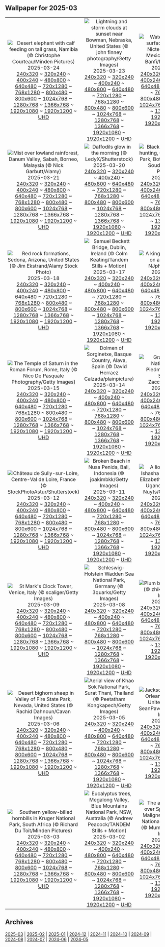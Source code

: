 ## Wallpaper for 2025-03
|      |      |      |
| :----: | :----: | :----: |
|![Desert elephant with calf feeding on tall grass, Namibia (© Christophe Courteau/Minden Pictures)](https://www.bing.com/th?id=OHR.ElephantGrass_ROW7641940719_320x240.jpg)<br />2025-03-24<br />[240x320](https://www.bing.com/th?id=OHR.ElephantGrass_ROW7641940719_240x320.jpg) ~ [320x240](https://www.bing.com/th?id=OHR.ElephantGrass_ROW7641940719_320x240.jpg) ~ [400x240](https://www.bing.com/th?id=OHR.ElephantGrass_ROW7641940719_400x240.jpg) ~ [480x800](https://www.bing.com/th?id=OHR.ElephantGrass_ROW7641940719_480x800.jpg) ~ [640x480](https://www.bing.com/th?id=OHR.ElephantGrass_ROW7641940719_640x480.jpg) ~ [720x1280](https://www.bing.com/th?id=OHR.ElephantGrass_ROW7641940719_720x1280.jpg) ~ [768x1280](https://www.bing.com/th?id=OHR.ElephantGrass_ROW7641940719_768x1280.jpg) ~ [800x480](https://www.bing.com/th?id=OHR.ElephantGrass_ROW7641940719_800x480.jpg) ~ [800x600](https://www.bing.com/th?id=OHR.ElephantGrass_ROW7641940719_800x600.jpg) ~ [1024x768](https://www.bing.com/th?id=OHR.ElephantGrass_ROW7641940719_1024x768.jpg) ~ [1280x768](https://www.bing.com/th?id=OHR.ElephantGrass_ROW7641940719_1280x768.jpg) ~ [1366x768](https://www.bing.com/th?id=OHR.ElephantGrass_ROW7641940719_1366x768.jpg) ~ [1920x1080](https://www.bing.com/th?id=OHR.ElephantGrass_ROW7641940719_1920x1080.jpg) ~ [1920x1200](https://www.bing.com/th?id=OHR.ElephantGrass_ROW7641940719_1920x1200.jpg) ~ [UHD](https://www.bing.com/th?id=OHR.ElephantGrass_ROW7641940719_UHD.jpg)|![Lightning and storm clouds at sunset near Bowman, Nebraska, United States (© john finney photography/Getty Images)](https://www.bing.com/th?id=OHR.NebraskaStorm_ROW7518048455_320x240.jpg)<br />2025-03-23<br />[240x320](https://www.bing.com/th?id=OHR.NebraskaStorm_ROW7518048455_240x320.jpg) ~ [320x240](https://www.bing.com/th?id=OHR.NebraskaStorm_ROW7518048455_320x240.jpg) ~ [400x240](https://www.bing.com/th?id=OHR.NebraskaStorm_ROW7518048455_400x240.jpg) ~ [480x800](https://www.bing.com/th?id=OHR.NebraskaStorm_ROW7518048455_480x800.jpg) ~ [640x480](https://www.bing.com/th?id=OHR.NebraskaStorm_ROW7518048455_640x480.jpg) ~ [720x1280](https://www.bing.com/th?id=OHR.NebraskaStorm_ROW7518048455_720x1280.jpg) ~ [768x1280](https://www.bing.com/th?id=OHR.NebraskaStorm_ROW7518048455_768x1280.jpg) ~ [800x480](https://www.bing.com/th?id=OHR.NebraskaStorm_ROW7518048455_800x480.jpg) ~ [800x600](https://www.bing.com/th?id=OHR.NebraskaStorm_ROW7518048455_800x600.jpg) ~ [1024x768](https://www.bing.com/th?id=OHR.NebraskaStorm_ROW7518048455_1024x768.jpg) ~ [1280x768](https://www.bing.com/th?id=OHR.NebraskaStorm_ROW7518048455_1280x768.jpg) ~ [1366x768](https://www.bing.com/th?id=OHR.NebraskaStorm_ROW7518048455_1366x768.jpg) ~ [1920x1080](https://www.bing.com/th?id=OHR.NebraskaStorm_ROW7518048455_1920x1080.jpg) ~ [1920x1200](https://www.bing.com/th?id=OHR.NebraskaStorm_ROW7518048455_1920x1200.jpg) ~ [UHD](https://www.bing.com/th?id=OHR.NebraskaStorm_ROW7518048455_UHD.jpg)|![Water lilies at the surface of Cenote Nicte-Ha, Tulum, Mexico (© Franco Banfi/NPL/Minden)](https://www.bing.com/th?id=OHR.CenoteLilies_ROW7401806022_320x240.jpg)<br />2025-03-22<br />[240x320](https://www.bing.com/th?id=OHR.CenoteLilies_ROW7401806022_240x320.jpg) ~ [320x240](https://www.bing.com/th?id=OHR.CenoteLilies_ROW7401806022_320x240.jpg) ~ [400x240](https://www.bing.com/th?id=OHR.CenoteLilies_ROW7401806022_400x240.jpg) ~ [480x800](https://www.bing.com/th?id=OHR.CenoteLilies_ROW7401806022_480x800.jpg) ~ [640x480](https://www.bing.com/th?id=OHR.CenoteLilies_ROW7401806022_640x480.jpg) ~ [720x1280](https://www.bing.com/th?id=OHR.CenoteLilies_ROW7401806022_720x1280.jpg) ~ [768x1280](https://www.bing.com/th?id=OHR.CenoteLilies_ROW7401806022_768x1280.jpg) ~ [800x480](https://www.bing.com/th?id=OHR.CenoteLilies_ROW7401806022_800x480.jpg) ~ [800x600](https://www.bing.com/th?id=OHR.CenoteLilies_ROW7401806022_800x600.jpg) ~ [1024x768](https://www.bing.com/th?id=OHR.CenoteLilies_ROW7401806022_1024x768.jpg) ~ [1280x768](https://www.bing.com/th?id=OHR.CenoteLilies_ROW7401806022_1280x768.jpg) ~ [1366x768](https://www.bing.com/th?id=OHR.CenoteLilies_ROW7401806022_1366x768.jpg) ~ [1920x1080](https://www.bing.com/th?id=OHR.CenoteLilies_ROW7401806022_1920x1080.jpg) ~ [1920x1200](https://www.bing.com/th?id=OHR.CenoteLilies_ROW7401806022_1920x1200.jpg) ~ [UHD](https://www.bing.com/th?id=OHR.CenoteLilies_ROW7401806022_UHD.jpg)|
|![Mist over lowland rainforest, Danum Valley, Sabah, Borneo, Malaysia (© Nick Garbutt/Alamy)](https://www.bing.com/th?id=OHR.DanumValley_ROW7259991229_320x240.jpg)<br />2025-03-21<br />[240x320](https://www.bing.com/th?id=OHR.DanumValley_ROW7259991229_240x320.jpg) ~ [320x240](https://www.bing.com/th?id=OHR.DanumValley_ROW7259991229_320x240.jpg) ~ [400x240](https://www.bing.com/th?id=OHR.DanumValley_ROW7259991229_400x240.jpg) ~ [480x800](https://www.bing.com/th?id=OHR.DanumValley_ROW7259991229_480x800.jpg) ~ [640x480](https://www.bing.com/th?id=OHR.DanumValley_ROW7259991229_640x480.jpg) ~ [720x1280](https://www.bing.com/th?id=OHR.DanumValley_ROW7259991229_720x1280.jpg) ~ [768x1280](https://www.bing.com/th?id=OHR.DanumValley_ROW7259991229_768x1280.jpg) ~ [800x480](https://www.bing.com/th?id=OHR.DanumValley_ROW7259991229_800x480.jpg) ~ [800x600](https://www.bing.com/th?id=OHR.DanumValley_ROW7259991229_800x600.jpg) ~ [1024x768](https://www.bing.com/th?id=OHR.DanumValley_ROW7259991229_1024x768.jpg) ~ [1280x768](https://www.bing.com/th?id=OHR.DanumValley_ROW7259991229_1280x768.jpg) ~ [1366x768](https://www.bing.com/th?id=OHR.DanumValley_ROW7259991229_1366x768.jpg) ~ [1920x1080](https://www.bing.com/th?id=OHR.DanumValley_ROW7259991229_1920x1080.jpg) ~ [1920x1200](https://www.bing.com/th?id=OHR.DanumValley_ROW7259991229_1920x1200.jpg) ~ [UHD](https://www.bing.com/th?id=OHR.DanumValley_ROW7259991229_UHD.jpg)|![Daffodils glow in the morning (© LedyX/Shutterstock)](https://www.bing.com/th?id=OHR.SpringDaffodils_ROW7561102201_320x240.jpg)<br />2025-03-20<br />[240x320](https://www.bing.com/th?id=OHR.SpringDaffodils_ROW7561102201_240x320.jpg) ~ [320x240](https://www.bing.com/th?id=OHR.SpringDaffodils_ROW7561102201_320x240.jpg) ~ [400x240](https://www.bing.com/th?id=OHR.SpringDaffodils_ROW7561102201_400x240.jpg) ~ [480x800](https://www.bing.com/th?id=OHR.SpringDaffodils_ROW7561102201_480x800.jpg) ~ [640x480](https://www.bing.com/th?id=OHR.SpringDaffodils_ROW7561102201_640x480.jpg) ~ [720x1280](https://www.bing.com/th?id=OHR.SpringDaffodils_ROW7561102201_720x1280.jpg) ~ [768x1280](https://www.bing.com/th?id=OHR.SpringDaffodils_ROW7561102201_768x1280.jpg) ~ [800x480](https://www.bing.com/th?id=OHR.SpringDaffodils_ROW7561102201_800x480.jpg) ~ [800x600](https://www.bing.com/th?id=OHR.SpringDaffodils_ROW7561102201_800x600.jpg) ~ [1024x768](https://www.bing.com/th?id=OHR.SpringDaffodils_ROW7561102201_1024x768.jpg) ~ [1280x768](https://www.bing.com/th?id=OHR.SpringDaffodils_ROW7561102201_1280x768.jpg) ~ [1366x768](https://www.bing.com/th?id=OHR.SpringDaffodils_ROW7561102201_1366x768.jpg) ~ [1920x1080](https://www.bing.com/th?id=OHR.SpringDaffodils_ROW7561102201_1920x1080.jpg) ~ [1920x1200](https://www.bing.com/th?id=OHR.SpringDaffodils_ROW7561102201_1920x1200.jpg) ~ [UHD](https://www.bing.com/th?id=OHR.SpringDaffodils_ROW7561102201_UHD.jpg)|![Black heron canopy hunting, Chobe National Park, Botswana (© Paul Souders/Minden PIctures)](https://www.bing.com/th?id=OHR.BlackHeron_ROW7581644114_320x240.jpg)<br />2025-03-19<br />[240x320](https://www.bing.com/th?id=OHR.BlackHeron_ROW7581644114_240x320.jpg) ~ [320x240](https://www.bing.com/th?id=OHR.BlackHeron_ROW7581644114_320x240.jpg) ~ [400x240](https://www.bing.com/th?id=OHR.BlackHeron_ROW7581644114_400x240.jpg) ~ [480x800](https://www.bing.com/th?id=OHR.BlackHeron_ROW7581644114_480x800.jpg) ~ [640x480](https://www.bing.com/th?id=OHR.BlackHeron_ROW7581644114_640x480.jpg) ~ [720x1280](https://www.bing.com/th?id=OHR.BlackHeron_ROW7581644114_720x1280.jpg) ~ [768x1280](https://www.bing.com/th?id=OHR.BlackHeron_ROW7581644114_768x1280.jpg) ~ [800x480](https://www.bing.com/th?id=OHR.BlackHeron_ROW7581644114_800x480.jpg) ~ [800x600](https://www.bing.com/th?id=OHR.BlackHeron_ROW7581644114_800x600.jpg) ~ [1024x768](https://www.bing.com/th?id=OHR.BlackHeron_ROW7581644114_1024x768.jpg) ~ [1280x768](https://www.bing.com/th?id=OHR.BlackHeron_ROW7581644114_1280x768.jpg) ~ [1366x768](https://www.bing.com/th?id=OHR.BlackHeron_ROW7581644114_1366x768.jpg) ~ [1920x1080](https://www.bing.com/th?id=OHR.BlackHeron_ROW7581644114_1920x1080.jpg) ~ [1920x1200](https://www.bing.com/th?id=OHR.BlackHeron_ROW7581644114_1920x1200.jpg) ~ [UHD](https://www.bing.com/th?id=OHR.BlackHeron_ROW7581644114_UHD.jpg)|
|![Red rock formations, Sedona, Arizona, United States (© Jim Ekstrand/Alamy Stock Photo)](https://www.bing.com/th?id=OHR.SedonaSpring_ROW7606994452_320x240.jpg)<br />2025-03-18<br />[240x320](https://www.bing.com/th?id=OHR.SedonaSpring_ROW7606994452_240x320.jpg) ~ [320x240](https://www.bing.com/th?id=OHR.SedonaSpring_ROW7606994452_320x240.jpg) ~ [400x240](https://www.bing.com/th?id=OHR.SedonaSpring_ROW7606994452_400x240.jpg) ~ [480x800](https://www.bing.com/th?id=OHR.SedonaSpring_ROW7606994452_480x800.jpg) ~ [640x480](https://www.bing.com/th?id=OHR.SedonaSpring_ROW7606994452_640x480.jpg) ~ [720x1280](https://www.bing.com/th?id=OHR.SedonaSpring_ROW7606994452_720x1280.jpg) ~ [768x1280](https://www.bing.com/th?id=OHR.SedonaSpring_ROW7606994452_768x1280.jpg) ~ [800x480](https://www.bing.com/th?id=OHR.SedonaSpring_ROW7606994452_800x480.jpg) ~ [800x600](https://www.bing.com/th?id=OHR.SedonaSpring_ROW7606994452_800x600.jpg) ~ [1024x768](https://www.bing.com/th?id=OHR.SedonaSpring_ROW7606994452_1024x768.jpg) ~ [1280x768](https://www.bing.com/th?id=OHR.SedonaSpring_ROW7606994452_1280x768.jpg) ~ [1366x768](https://www.bing.com/th?id=OHR.SedonaSpring_ROW7606994452_1366x768.jpg) ~ [1920x1080](https://www.bing.com/th?id=OHR.SedonaSpring_ROW7606994452_1920x1080.jpg) ~ [1920x1200](https://www.bing.com/th?id=OHR.SedonaSpring_ROW7606994452_1920x1200.jpg) ~ [UHD](https://www.bing.com/th?id=OHR.SedonaSpring_ROW7606994452_UHD.jpg)|![Samuel Beckett Bridge, Dublin, Ireland (© Colm Keating/Tandem Stills + Motion)](https://www.bing.com/th?id=OHR.BeckettBridge_ROW7629520157_320x240.jpg)<br />2025-03-17<br />[240x320](https://www.bing.com/th?id=OHR.BeckettBridge_ROW7629520157_240x320.jpg) ~ [320x240](https://www.bing.com/th?id=OHR.BeckettBridge_ROW7629520157_320x240.jpg) ~ [400x240](https://www.bing.com/th?id=OHR.BeckettBridge_ROW7629520157_400x240.jpg) ~ [480x800](https://www.bing.com/th?id=OHR.BeckettBridge_ROW7629520157_480x800.jpg) ~ [640x480](https://www.bing.com/th?id=OHR.BeckettBridge_ROW7629520157_640x480.jpg) ~ [720x1280](https://www.bing.com/th?id=OHR.BeckettBridge_ROW7629520157_720x1280.jpg) ~ [768x1280](https://www.bing.com/th?id=OHR.BeckettBridge_ROW7629520157_768x1280.jpg) ~ [800x480](https://www.bing.com/th?id=OHR.BeckettBridge_ROW7629520157_800x480.jpg) ~ [800x600](https://www.bing.com/th?id=OHR.BeckettBridge_ROW7629520157_800x600.jpg) ~ [1024x768](https://www.bing.com/th?id=OHR.BeckettBridge_ROW7629520157_1024x768.jpg) ~ [1280x768](https://www.bing.com/th?id=OHR.BeckettBridge_ROW7629520157_1280x768.jpg) ~ [1366x768](https://www.bing.com/th?id=OHR.BeckettBridge_ROW7629520157_1366x768.jpg) ~ [1920x1080](https://www.bing.com/th?id=OHR.BeckettBridge_ROW7629520157_1920x1080.jpg) ~ [1920x1200](https://www.bing.com/th?id=OHR.BeckettBridge_ROW7629520157_1920x1200.jpg) ~ [UHD](https://www.bing.com/th?id=OHR.BeckettBridge_ROW7629520157_UHD.jpg)|![A kingfisher perched on a branch (© NJphoto/Alamy)](https://www.bing.com/th?id=OHR.BigGardenBirdwatch2025_ROW7653300959_320x240.jpg)<br />2025-03-16<br />[240x320](https://www.bing.com/th?id=OHR.BigGardenBirdwatch2025_ROW7653300959_240x320.jpg) ~ [320x240](https://www.bing.com/th?id=OHR.BigGardenBirdwatch2025_ROW7653300959_320x240.jpg) ~ [400x240](https://www.bing.com/th?id=OHR.BigGardenBirdwatch2025_ROW7653300959_400x240.jpg) ~ [480x800](https://www.bing.com/th?id=OHR.BigGardenBirdwatch2025_ROW7653300959_480x800.jpg) ~ [640x480](https://www.bing.com/th?id=OHR.BigGardenBirdwatch2025_ROW7653300959_640x480.jpg) ~ [720x1280](https://www.bing.com/th?id=OHR.BigGardenBirdwatch2025_ROW7653300959_720x1280.jpg) ~ [768x1280](https://www.bing.com/th?id=OHR.BigGardenBirdwatch2025_ROW7653300959_768x1280.jpg) ~ [800x480](https://www.bing.com/th?id=OHR.BigGardenBirdwatch2025_ROW7653300959_800x480.jpg) ~ [800x600](https://www.bing.com/th?id=OHR.BigGardenBirdwatch2025_ROW7653300959_800x600.jpg) ~ [1024x768](https://www.bing.com/th?id=OHR.BigGardenBirdwatch2025_ROW7653300959_1024x768.jpg) ~ [1280x768](https://www.bing.com/th?id=OHR.BigGardenBirdwatch2025_ROW7653300959_1280x768.jpg) ~ [1366x768](https://www.bing.com/th?id=OHR.BigGardenBirdwatch2025_ROW7653300959_1366x768.jpg) ~ [1920x1080](https://www.bing.com/th?id=OHR.BigGardenBirdwatch2025_ROW7653300959_1920x1080.jpg) ~ [1920x1200](https://www.bing.com/th?id=OHR.BigGardenBirdwatch2025_ROW7653300959_1920x1200.jpg) ~ [UHD](https://www.bing.com/th?id=OHR.BigGardenBirdwatch2025_ROW7653300959_UHD.jpg)|
|![The Temple of Saturn in the Roman Forum, Rome, Italy (© Nico De Pasquale Photography/Getty Images)](https://www.bing.com/th?id=OHR.ForumRomanum_ROW7684301989_320x240.jpg)<br />2025-03-15<br />[240x320](https://www.bing.com/th?id=OHR.ForumRomanum_ROW7684301989_240x320.jpg) ~ [320x240](https://www.bing.com/th?id=OHR.ForumRomanum_ROW7684301989_320x240.jpg) ~ [400x240](https://www.bing.com/th?id=OHR.ForumRomanum_ROW7684301989_400x240.jpg) ~ [480x800](https://www.bing.com/th?id=OHR.ForumRomanum_ROW7684301989_480x800.jpg) ~ [640x480](https://www.bing.com/th?id=OHR.ForumRomanum_ROW7684301989_640x480.jpg) ~ [720x1280](https://www.bing.com/th?id=OHR.ForumRomanum_ROW7684301989_720x1280.jpg) ~ [768x1280](https://www.bing.com/th?id=OHR.ForumRomanum_ROW7684301989_768x1280.jpg) ~ [800x480](https://www.bing.com/th?id=OHR.ForumRomanum_ROW7684301989_800x480.jpg) ~ [800x600](https://www.bing.com/th?id=OHR.ForumRomanum_ROW7684301989_800x600.jpg) ~ [1024x768](https://www.bing.com/th?id=OHR.ForumRomanum_ROW7684301989_1024x768.jpg) ~ [1280x768](https://www.bing.com/th?id=OHR.ForumRomanum_ROW7684301989_1280x768.jpg) ~ [1366x768](https://www.bing.com/th?id=OHR.ForumRomanum_ROW7684301989_1366x768.jpg) ~ [1920x1080](https://www.bing.com/th?id=OHR.ForumRomanum_ROW7684301989_1920x1080.jpg) ~ [1920x1200](https://www.bing.com/th?id=OHR.ForumRomanum_ROW7684301989_1920x1200.jpg) ~ [UHD](https://www.bing.com/th?id=OHR.ForumRomanum_ROW7684301989_UHD.jpg)|![Dolmen of Sorginetxe, Basque Country, Alava, Spain (© David Herraez Calzada/plainpicture)](https://www.bing.com/th?id=OHR.BasqueDolmen_ROW7711296740_320x240.jpg)<br />2025-03-14<br />[240x320](https://www.bing.com/th?id=OHR.BasqueDolmen_ROW7711296740_240x320.jpg) ~ [320x240](https://www.bing.com/th?id=OHR.BasqueDolmen_ROW7711296740_320x240.jpg) ~ [400x240](https://www.bing.com/th?id=OHR.BasqueDolmen_ROW7711296740_400x240.jpg) ~ [480x800](https://www.bing.com/th?id=OHR.BasqueDolmen_ROW7711296740_480x800.jpg) ~ [640x480](https://www.bing.com/th?id=OHR.BasqueDolmen_ROW7711296740_640x480.jpg) ~ [720x1280](https://www.bing.com/th?id=OHR.BasqueDolmen_ROW7711296740_720x1280.jpg) ~ [768x1280](https://www.bing.com/th?id=OHR.BasqueDolmen_ROW7711296740_768x1280.jpg) ~ [800x480](https://www.bing.com/th?id=OHR.BasqueDolmen_ROW7711296740_800x480.jpg) ~ [800x600](https://www.bing.com/th?id=OHR.BasqueDolmen_ROW7711296740_800x600.jpg) ~ [1024x768](https://www.bing.com/th?id=OHR.BasqueDolmen_ROW7711296740_1024x768.jpg) ~ [1280x768](https://www.bing.com/th?id=OHR.BasqueDolmen_ROW7711296740_1280x768.jpg) ~ [1366x768](https://www.bing.com/th?id=OHR.BasqueDolmen_ROW7711296740_1366x768.jpg) ~ [1920x1080](https://www.bing.com/th?id=OHR.BasqueDolmen_ROW7711296740_1920x1080.jpg) ~ [1920x1200](https://www.bing.com/th?id=OHR.BasqueDolmen_ROW7711296740_1920x1200.jpg) ~ [UHD](https://www.bing.com/th?id=OHR.BasqueDolmen_ROW7711296740_UHD.jpg)|![Gran Paradiso National Park, Piedmont, Italy (© Stefano Zaccaria/Alamy)](https://www.bing.com/th?id=OHR.Piedmont_ROW7537490150_320x240.jpg)<br />2025-03-13<br />[240x320](https://www.bing.com/th?id=OHR.Piedmont_ROW7537490150_240x320.jpg) ~ [320x240](https://www.bing.com/th?id=OHR.Piedmont_ROW7537490150_320x240.jpg) ~ [400x240](https://www.bing.com/th?id=OHR.Piedmont_ROW7537490150_400x240.jpg) ~ [480x800](https://www.bing.com/th?id=OHR.Piedmont_ROW7537490150_480x800.jpg) ~ [640x480](https://www.bing.com/th?id=OHR.Piedmont_ROW7537490150_640x480.jpg) ~ [720x1280](https://www.bing.com/th?id=OHR.Piedmont_ROW7537490150_720x1280.jpg) ~ [768x1280](https://www.bing.com/th?id=OHR.Piedmont_ROW7537490150_768x1280.jpg) ~ [800x480](https://www.bing.com/th?id=OHR.Piedmont_ROW7537490150_800x480.jpg) ~ [800x600](https://www.bing.com/th?id=OHR.Piedmont_ROW7537490150_800x600.jpg) ~ [1024x768](https://www.bing.com/th?id=OHR.Piedmont_ROW7537490150_1024x768.jpg) ~ [1280x768](https://www.bing.com/th?id=OHR.Piedmont_ROW7537490150_1280x768.jpg) ~ [1366x768](https://www.bing.com/th?id=OHR.Piedmont_ROW7537490150_1366x768.jpg) ~ [1920x1080](https://www.bing.com/th?id=OHR.Piedmont_ROW7537490150_1920x1080.jpg) ~ [1920x1200](https://www.bing.com/th?id=OHR.Piedmont_ROW7537490150_1920x1200.jpg) ~ [UHD](https://www.bing.com/th?id=OHR.Piedmont_ROW7537490150_UHD.jpg)|
|![Château de Sully-sur-Loire, Centre-Val de Loire, France (© StockPhotoAstur/Shutterstock)](https://www.bing.com/th?id=OHR.ChateauLoire_ROW8137392362_320x240.jpg)<br />2025-03-12<br />[240x320](https://www.bing.com/th?id=OHR.ChateauLoire_ROW8137392362_240x320.jpg) ~ [320x240](https://www.bing.com/th?id=OHR.ChateauLoire_ROW8137392362_320x240.jpg) ~ [400x240](https://www.bing.com/th?id=OHR.ChateauLoire_ROW8137392362_400x240.jpg) ~ [480x800](https://www.bing.com/th?id=OHR.ChateauLoire_ROW8137392362_480x800.jpg) ~ [640x480](https://www.bing.com/th?id=OHR.ChateauLoire_ROW8137392362_640x480.jpg) ~ [720x1280](https://www.bing.com/th?id=OHR.ChateauLoire_ROW8137392362_720x1280.jpg) ~ [768x1280](https://www.bing.com/th?id=OHR.ChateauLoire_ROW8137392362_768x1280.jpg) ~ [800x480](https://www.bing.com/th?id=OHR.ChateauLoire_ROW8137392362_800x480.jpg) ~ [800x600](https://www.bing.com/th?id=OHR.ChateauLoire_ROW8137392362_800x600.jpg) ~ [1024x768](https://www.bing.com/th?id=OHR.ChateauLoire_ROW8137392362_1024x768.jpg) ~ [1280x768](https://www.bing.com/th?id=OHR.ChateauLoire_ROW8137392362_1280x768.jpg) ~ [1366x768](https://www.bing.com/th?id=OHR.ChateauLoire_ROW8137392362_1366x768.jpg) ~ [1920x1080](https://www.bing.com/th?id=OHR.ChateauLoire_ROW8137392362_1920x1080.jpg) ~ [1920x1200](https://www.bing.com/th?id=OHR.ChateauLoire_ROW8137392362_1920x1200.jpg) ~ [UHD](https://www.bing.com/th?id=OHR.ChateauLoire_ROW8137392362_UHD.jpg)|![Broken Beach in Nusa Penida, Bali, Indonesia (© joakimbkk/Getty Images)](https://www.bing.com/th?id=OHR.NusaPenida_ROW7505183112_320x240.jpg)<br />2025-03-11<br />[240x320](https://www.bing.com/th?id=OHR.NusaPenida_ROW7505183112_240x320.jpg) ~ [320x240](https://www.bing.com/th?id=OHR.NusaPenida_ROW7505183112_320x240.jpg) ~ [400x240](https://www.bing.com/th?id=OHR.NusaPenida_ROW7505183112_400x240.jpg) ~ [480x800](https://www.bing.com/th?id=OHR.NusaPenida_ROW7505183112_480x800.jpg) ~ [640x480](https://www.bing.com/th?id=OHR.NusaPenida_ROW7505183112_640x480.jpg) ~ [720x1280](https://www.bing.com/th?id=OHR.NusaPenida_ROW7505183112_720x1280.jpg) ~ [768x1280](https://www.bing.com/th?id=OHR.NusaPenida_ROW7505183112_768x1280.jpg) ~ [800x480](https://www.bing.com/th?id=OHR.NusaPenida_ROW7505183112_800x480.jpg) ~ [800x600](https://www.bing.com/th?id=OHR.NusaPenida_ROW7505183112_800x600.jpg) ~ [1024x768](https://www.bing.com/th?id=OHR.NusaPenida_ROW7505183112_1024x768.jpg) ~ [1280x768](https://www.bing.com/th?id=OHR.NusaPenida_ROW7505183112_1280x768.jpg) ~ [1366x768](https://www.bing.com/th?id=OHR.NusaPenida_ROW7505183112_1366x768.jpg) ~ [1920x1080](https://www.bing.com/th?id=OHR.NusaPenida_ROW7505183112_1920x1080.jpg) ~ [1920x1200](https://www.bing.com/th?id=OHR.NusaPenida_ROW7505183112_1920x1200.jpg) ~ [UHD](https://www.bing.com/th?id=OHR.NusaPenida_ROW7505183112_UHD.jpg)|![A lion sleeping in Ishasha Sector, Queen Elizabeth National Park, Uganda (© Gunter Nuyts/Getty Images)](https://www.bing.com/th?id=OHR.NappingLion_ROW7948970073_320x240.jpg)<br />2025-03-10<br />[240x320](https://www.bing.com/th?id=OHR.NappingLion_ROW7948970073_240x320.jpg) ~ [320x240](https://www.bing.com/th?id=OHR.NappingLion_ROW7948970073_320x240.jpg) ~ [400x240](https://www.bing.com/th?id=OHR.NappingLion_ROW7948970073_400x240.jpg) ~ [480x800](https://www.bing.com/th?id=OHR.NappingLion_ROW7948970073_480x800.jpg) ~ [640x480](https://www.bing.com/th?id=OHR.NappingLion_ROW7948970073_640x480.jpg) ~ [720x1280](https://www.bing.com/th?id=OHR.NappingLion_ROW7948970073_720x1280.jpg) ~ [768x1280](https://www.bing.com/th?id=OHR.NappingLion_ROW7948970073_768x1280.jpg) ~ [800x480](https://www.bing.com/th?id=OHR.NappingLion_ROW7948970073_800x480.jpg) ~ [800x600](https://www.bing.com/th?id=OHR.NappingLion_ROW7948970073_800x600.jpg) ~ [1024x768](https://www.bing.com/th?id=OHR.NappingLion_ROW7948970073_1024x768.jpg) ~ [1280x768](https://www.bing.com/th?id=OHR.NappingLion_ROW7948970073_1280x768.jpg) ~ [1366x768](https://www.bing.com/th?id=OHR.NappingLion_ROW7948970073_1366x768.jpg) ~ [1920x1080](https://www.bing.com/th?id=OHR.NappingLion_ROW7948970073_1920x1080.jpg) ~ [1920x1200](https://www.bing.com/th?id=OHR.NappingLion_ROW7948970073_1920x1200.jpg) ~ [UHD](https://www.bing.com/th?id=OHR.NappingLion_ROW7948970073_UHD.jpg)|
|![St Mark's Clock Tower, Venice, Italy (© scaliger/Getty Images)](https://www.bing.com/th?id=OHR.ItalyClock_ROW0695891607_320x240.jpg)<br />2025-03-09<br />[240x320](https://www.bing.com/th?id=OHR.ItalyClock_ROW0695891607_240x320.jpg) ~ [320x240](https://www.bing.com/th?id=OHR.ItalyClock_ROW0695891607_320x240.jpg) ~ [400x240](https://www.bing.com/th?id=OHR.ItalyClock_ROW0695891607_400x240.jpg) ~ [480x800](https://www.bing.com/th?id=OHR.ItalyClock_ROW0695891607_480x800.jpg) ~ [640x480](https://www.bing.com/th?id=OHR.ItalyClock_ROW0695891607_640x480.jpg) ~ [720x1280](https://www.bing.com/th?id=OHR.ItalyClock_ROW0695891607_720x1280.jpg) ~ [768x1280](https://www.bing.com/th?id=OHR.ItalyClock_ROW0695891607_768x1280.jpg) ~ [800x480](https://www.bing.com/th?id=OHR.ItalyClock_ROW0695891607_800x480.jpg) ~ [800x600](https://www.bing.com/th?id=OHR.ItalyClock_ROW0695891607_800x600.jpg) ~ [1024x768](https://www.bing.com/th?id=OHR.ItalyClock_ROW0695891607_1024x768.jpg) ~ [1280x768](https://www.bing.com/th?id=OHR.ItalyClock_ROW0695891607_1280x768.jpg) ~ [1366x768](https://www.bing.com/th?id=OHR.ItalyClock_ROW0695891607_1366x768.jpg) ~ [1920x1080](https://www.bing.com/th?id=OHR.ItalyClock_ROW0695891607_1920x1080.jpg) ~ [1920x1200](https://www.bing.com/th?id=OHR.ItalyClock_ROW0695891607_1920x1200.jpg) ~ [UHD](https://www.bing.com/th?id=OHR.ItalyClock_ROW0695891607_UHD.jpg)|![Schleswig-Holstein Wadden Sea National Park, Germany (© 3quarks/Getty Images)](https://www.bing.com/th?id=OHR.WaddenSeaBiosphereReserve_ROW7751883694_320x240.jpg)<br />2025-03-08<br />[240x320](https://www.bing.com/th?id=OHR.WaddenSeaBiosphereReserve_ROW7751883694_240x320.jpg) ~ [320x240](https://www.bing.com/th?id=OHR.WaddenSeaBiosphereReserve_ROW7751883694_320x240.jpg) ~ [400x240](https://www.bing.com/th?id=OHR.WaddenSeaBiosphereReserve_ROW7751883694_400x240.jpg) ~ [480x800](https://www.bing.com/th?id=OHR.WaddenSeaBiosphereReserve_ROW7751883694_480x800.jpg) ~ [640x480](https://www.bing.com/th?id=OHR.WaddenSeaBiosphereReserve_ROW7751883694_640x480.jpg) ~ [720x1280](https://www.bing.com/th?id=OHR.WaddenSeaBiosphereReserve_ROW7751883694_720x1280.jpg) ~ [768x1280](https://www.bing.com/th?id=OHR.WaddenSeaBiosphereReserve_ROW7751883694_768x1280.jpg) ~ [800x480](https://www.bing.com/th?id=OHR.WaddenSeaBiosphereReserve_ROW7751883694_800x480.jpg) ~ [800x600](https://www.bing.com/th?id=OHR.WaddenSeaBiosphereReserve_ROW7751883694_800x600.jpg) ~ [1024x768](https://www.bing.com/th?id=OHR.WaddenSeaBiosphereReserve_ROW7751883694_1024x768.jpg) ~ [1280x768](https://www.bing.com/th?id=OHR.WaddenSeaBiosphereReserve_ROW7751883694_1280x768.jpg) ~ [1366x768](https://www.bing.com/th?id=OHR.WaddenSeaBiosphereReserve_ROW7751883694_1366x768.jpg) ~ [1920x1080](https://www.bing.com/th?id=OHR.WaddenSeaBiosphereReserve_ROW7751883694_1920x1080.jpg) ~ [1920x1200](https://www.bing.com/th?id=OHR.WaddenSeaBiosphereReserve_ROW7751883694_1920x1200.jpg) ~ [UHD](https://www.bing.com/th?id=OHR.WaddenSeaBiosphereReserve_ROW7751883694_UHD.jpg)|![Plum blossoms, China (© zhikun sun/Getty Images)](https://www.bing.com/th?id=OHR.PlumBlossom_ROW7628300114_320x240.jpg)<br />2025-03-07<br />[240x320](https://www.bing.com/th?id=OHR.PlumBlossom_ROW7628300114_240x320.jpg) ~ [320x240](https://www.bing.com/th?id=OHR.PlumBlossom_ROW7628300114_320x240.jpg) ~ [400x240](https://www.bing.com/th?id=OHR.PlumBlossom_ROW7628300114_400x240.jpg) ~ [480x800](https://www.bing.com/th?id=OHR.PlumBlossom_ROW7628300114_480x800.jpg) ~ [640x480](https://www.bing.com/th?id=OHR.PlumBlossom_ROW7628300114_640x480.jpg) ~ [720x1280](https://www.bing.com/th?id=OHR.PlumBlossom_ROW7628300114_720x1280.jpg) ~ [768x1280](https://www.bing.com/th?id=OHR.PlumBlossom_ROW7628300114_768x1280.jpg) ~ [800x480](https://www.bing.com/th?id=OHR.PlumBlossom_ROW7628300114_800x480.jpg) ~ [800x600](https://www.bing.com/th?id=OHR.PlumBlossom_ROW7628300114_800x600.jpg) ~ [1024x768](https://www.bing.com/th?id=OHR.PlumBlossom_ROW7628300114_1024x768.jpg) ~ [1280x768](https://www.bing.com/th?id=OHR.PlumBlossom_ROW7628300114_1280x768.jpg) ~ [1366x768](https://www.bing.com/th?id=OHR.PlumBlossom_ROW7628300114_1366x768.jpg) ~ [1920x1080](https://www.bing.com/th?id=OHR.PlumBlossom_ROW7628300114_1920x1080.jpg) ~ [1920x1200](https://www.bing.com/th?id=OHR.PlumBlossom_ROW7628300114_1920x1200.jpg) ~ [UHD](https://www.bing.com/th?id=OHR.PlumBlossom_ROW7628300114_UHD.jpg)|
|![Desert bighorn sheep in Valley of Fire State Park, Nevada, United States (© Rachid Dahnoun/Cavan Images)](https://www.bing.com/th?id=OHR.NevadaBigHorns_ROW3330839545_320x240.jpg)<br />2025-03-06<br />[240x320](https://www.bing.com/th?id=OHR.NevadaBigHorns_ROW3330839545_240x320.jpg) ~ [320x240](https://www.bing.com/th?id=OHR.NevadaBigHorns_ROW3330839545_320x240.jpg) ~ [400x240](https://www.bing.com/th?id=OHR.NevadaBigHorns_ROW3330839545_400x240.jpg) ~ [480x800](https://www.bing.com/th?id=OHR.NevadaBigHorns_ROW3330839545_480x800.jpg) ~ [640x480](https://www.bing.com/th?id=OHR.NevadaBigHorns_ROW3330839545_640x480.jpg) ~ [720x1280](https://www.bing.com/th?id=OHR.NevadaBigHorns_ROW3330839545_720x1280.jpg) ~ [768x1280](https://www.bing.com/th?id=OHR.NevadaBigHorns_ROW3330839545_768x1280.jpg) ~ [800x480](https://www.bing.com/th?id=OHR.NevadaBigHorns_ROW3330839545_800x480.jpg) ~ [800x600](https://www.bing.com/th?id=OHR.NevadaBigHorns_ROW3330839545_800x600.jpg) ~ [1024x768](https://www.bing.com/th?id=OHR.NevadaBigHorns_ROW3330839545_1024x768.jpg) ~ [1280x768](https://www.bing.com/th?id=OHR.NevadaBigHorns_ROW3330839545_1280x768.jpg) ~ [1366x768](https://www.bing.com/th?id=OHR.NevadaBigHorns_ROW3330839545_1366x768.jpg) ~ [1920x1080](https://www.bing.com/th?id=OHR.NevadaBigHorns_ROW3330839545_1920x1080.jpg) ~ [1920x1200](https://www.bing.com/th?id=OHR.NevadaBigHorns_ROW3330839545_1920x1200.jpg) ~ [UHD](https://www.bing.com/th?id=OHR.NevadaBigHorns_ROW3330839545_UHD.jpg)|![Aerial view of Khao Sok National Park, Surat Thani, Thailand (© Peetatham Kongkapech/Getty Images)](https://www.bing.com/th?id=OHR.SuratThani_ROW3300336554_320x240.jpg)<br />2025-03-05<br />[240x320](https://www.bing.com/th?id=OHR.SuratThani_ROW3300336554_240x320.jpg) ~ [320x240](https://www.bing.com/th?id=OHR.SuratThani_ROW3300336554_320x240.jpg) ~ [400x240](https://www.bing.com/th?id=OHR.SuratThani_ROW3300336554_400x240.jpg) ~ [480x800](https://www.bing.com/th?id=OHR.SuratThani_ROW3300336554_480x800.jpg) ~ [640x480](https://www.bing.com/th?id=OHR.SuratThani_ROW3300336554_640x480.jpg) ~ [720x1280](https://www.bing.com/th?id=OHR.SuratThani_ROW3300336554_720x1280.jpg) ~ [768x1280](https://www.bing.com/th?id=OHR.SuratThani_ROW3300336554_768x1280.jpg) ~ [800x480](https://www.bing.com/th?id=OHR.SuratThani_ROW3300336554_800x480.jpg) ~ [800x600](https://www.bing.com/th?id=OHR.SuratThani_ROW3300336554_800x600.jpg) ~ [1024x768](https://www.bing.com/th?id=OHR.SuratThani_ROW3300336554_1024x768.jpg) ~ [1280x768](https://www.bing.com/th?id=OHR.SuratThani_ROW3300336554_1280x768.jpg) ~ [1366x768](https://www.bing.com/th?id=OHR.SuratThani_ROW3300336554_1366x768.jpg) ~ [1920x1080](https://www.bing.com/th?id=OHR.SuratThani_ROW3300336554_1920x1080.jpg) ~ [1920x1200](https://www.bing.com/th?id=OHR.SuratThani_ROW3300336554_1920x1200.jpg) ~ [UHD](https://www.bing.com/th?id=OHR.SuratThani_ROW3300336554_UHD.jpg)|![Jackson Square, New Orleans, Louisiana, United States (© SeanPavonePhoto/Getty Images)](https://www.bing.com/th?id=OHR.MardiGrasJackson_ROW4486585327_320x240.jpg)<br />2025-03-04<br />[240x320](https://www.bing.com/th?id=OHR.MardiGrasJackson_ROW4486585327_240x320.jpg) ~ [320x240](https://www.bing.com/th?id=OHR.MardiGrasJackson_ROW4486585327_320x240.jpg) ~ [400x240](https://www.bing.com/th?id=OHR.MardiGrasJackson_ROW4486585327_400x240.jpg) ~ [480x800](https://www.bing.com/th?id=OHR.MardiGrasJackson_ROW4486585327_480x800.jpg) ~ [640x480](https://www.bing.com/th?id=OHR.MardiGrasJackson_ROW4486585327_640x480.jpg) ~ [720x1280](https://www.bing.com/th?id=OHR.MardiGrasJackson_ROW4486585327_720x1280.jpg) ~ [768x1280](https://www.bing.com/th?id=OHR.MardiGrasJackson_ROW4486585327_768x1280.jpg) ~ [800x480](https://www.bing.com/th?id=OHR.MardiGrasJackson_ROW4486585327_800x480.jpg) ~ [800x600](https://www.bing.com/th?id=OHR.MardiGrasJackson_ROW4486585327_800x600.jpg) ~ [1024x768](https://www.bing.com/th?id=OHR.MardiGrasJackson_ROW4486585327_1024x768.jpg) ~ [1280x768](https://www.bing.com/th?id=OHR.MardiGrasJackson_ROW4486585327_1280x768.jpg) ~ [1366x768](https://www.bing.com/th?id=OHR.MardiGrasJackson_ROW4486585327_1366x768.jpg) ~ [1920x1080](https://www.bing.com/th?id=OHR.MardiGrasJackson_ROW4486585327_1920x1080.jpg) ~ [1920x1200](https://www.bing.com/th?id=OHR.MardiGrasJackson_ROW4486585327_1920x1200.jpg) ~ [UHD](https://www.bing.com/th?id=OHR.MardiGrasJackson_ROW4486585327_UHD.jpg)|
|![Southern yellow-billed hornbills in Kruger National Park, South Africa (© Richard Du Toit/Minden Pictures)](https://www.bing.com/th?id=OHR.HornbillPair_ROW3184273725_320x240.jpg)<br />2025-03-03<br />[240x320](https://www.bing.com/th?id=OHR.HornbillPair_ROW3184273725_240x320.jpg) ~ [320x240](https://www.bing.com/th?id=OHR.HornbillPair_ROW3184273725_320x240.jpg) ~ [400x240](https://www.bing.com/th?id=OHR.HornbillPair_ROW3184273725_400x240.jpg) ~ [480x800](https://www.bing.com/th?id=OHR.HornbillPair_ROW3184273725_480x800.jpg) ~ [640x480](https://www.bing.com/th?id=OHR.HornbillPair_ROW3184273725_640x480.jpg) ~ [720x1280](https://www.bing.com/th?id=OHR.HornbillPair_ROW3184273725_720x1280.jpg) ~ [768x1280](https://www.bing.com/th?id=OHR.HornbillPair_ROW3184273725_768x1280.jpg) ~ [800x480](https://www.bing.com/th?id=OHR.HornbillPair_ROW3184273725_800x480.jpg) ~ [800x600](https://www.bing.com/th?id=OHR.HornbillPair_ROW3184273725_800x600.jpg) ~ [1024x768](https://www.bing.com/th?id=OHR.HornbillPair_ROW3184273725_1024x768.jpg) ~ [1280x768](https://www.bing.com/th?id=OHR.HornbillPair_ROW3184273725_1280x768.jpg) ~ [1366x768](https://www.bing.com/th?id=OHR.HornbillPair_ROW3184273725_1366x768.jpg) ~ [1920x1080](https://www.bing.com/th?id=OHR.HornbillPair_ROW3184273725_1920x1080.jpg) ~ [1920x1200](https://www.bing.com/th?id=OHR.HornbillPair_ROW3184273725_1920x1200.jpg) ~ [UHD](https://www.bing.com/th?id=OHR.HornbillPair_ROW3184273725_UHD.jpg)|![Eucalyptus trees, Megalong Valley, Blue Mountains National Park, NSW, Australia (© Andrew Peacock/TANDEM Stills + Motion)](https://www.bing.com/th?id=OHR.EucalyptusForest_ROW3147112022_320x240.jpg)<br />2025-03-02<br />[240x320](https://www.bing.com/th?id=OHR.EucalyptusForest_ROW3147112022_240x320.jpg) ~ [320x240](https://www.bing.com/th?id=OHR.EucalyptusForest_ROW3147112022_320x240.jpg) ~ [400x240](https://www.bing.com/th?id=OHR.EucalyptusForest_ROW3147112022_400x240.jpg) ~ [480x800](https://www.bing.com/th?id=OHR.EucalyptusForest_ROW3147112022_480x800.jpg) ~ [640x480](https://www.bing.com/th?id=OHR.EucalyptusForest_ROW3147112022_640x480.jpg) ~ [720x1280](https://www.bing.com/th?id=OHR.EucalyptusForest_ROW3147112022_720x1280.jpg) ~ [768x1280](https://www.bing.com/th?id=OHR.EucalyptusForest_ROW3147112022_768x1280.jpg) ~ [800x480](https://www.bing.com/th?id=OHR.EucalyptusForest_ROW3147112022_800x480.jpg) ~ [800x600](https://www.bing.com/th?id=OHR.EucalyptusForest_ROW3147112022_800x600.jpg) ~ [1024x768](https://www.bing.com/th?id=OHR.EucalyptusForest_ROW3147112022_1024x768.jpg) ~ [1280x768](https://www.bing.com/th?id=OHR.EucalyptusForest_ROW3147112022_1280x768.jpg) ~ [1366x768](https://www.bing.com/th?id=OHR.EucalyptusForest_ROW3147112022_1366x768.jpg) ~ [1920x1080](https://www.bing.com/th?id=OHR.EucalyptusForest_ROW3147112022_1920x1080.jpg) ~ [1920x1200](https://www.bing.com/th?id=OHR.EucalyptusForest_ROW3147112022_1920x1200.jpg) ~ [UHD](https://www.bing.com/th?id=OHR.EucalyptusForest_ROW3147112022_UHD.jpg)|![The aurora borealis over Spirit Island on Maligne Lake, Jasper National Park, Canada (© Mumemories/Getty Images)](https://www.bing.com/th?id=OHR.MaligneLakeJasper_ROW3095401066_320x240.jpg)<br />2025-03-01<br />[240x320](https://www.bing.com/th?id=OHR.MaligneLakeJasper_ROW3095401066_240x320.jpg) ~ [320x240](https://www.bing.com/th?id=OHR.MaligneLakeJasper_ROW3095401066_320x240.jpg) ~ [400x240](https://www.bing.com/th?id=OHR.MaligneLakeJasper_ROW3095401066_400x240.jpg) ~ [480x800](https://www.bing.com/th?id=OHR.MaligneLakeJasper_ROW3095401066_480x800.jpg) ~ [640x480](https://www.bing.com/th?id=OHR.MaligneLakeJasper_ROW3095401066_640x480.jpg) ~ [720x1280](https://www.bing.com/th?id=OHR.MaligneLakeJasper_ROW3095401066_720x1280.jpg) ~ [768x1280](https://www.bing.com/th?id=OHR.MaligneLakeJasper_ROW3095401066_768x1280.jpg) ~ [800x480](https://www.bing.com/th?id=OHR.MaligneLakeJasper_ROW3095401066_800x480.jpg) ~ [800x600](https://www.bing.com/th?id=OHR.MaligneLakeJasper_ROW3095401066_800x600.jpg) ~ [1024x768](https://www.bing.com/th?id=OHR.MaligneLakeJasper_ROW3095401066_1024x768.jpg) ~ [1280x768](https://www.bing.com/th?id=OHR.MaligneLakeJasper_ROW3095401066_1280x768.jpg) ~ [1366x768](https://www.bing.com/th?id=OHR.MaligneLakeJasper_ROW3095401066_1366x768.jpg) ~ [1920x1080](https://www.bing.com/th?id=OHR.MaligneLakeJasper_ROW3095401066_1920x1080.jpg) ~ [1920x1200](https://www.bing.com/th?id=OHR.MaligneLakeJasper_ROW3095401066_1920x1200.jpg) ~ [UHD](https://www.bing.com/th?id=OHR.MaligneLakeJasper_ROW3095401066_UHD.jpg)|

## Archives
[2025-03](/archives/2025-03/) | [2025-02](/archives/2025-02/) | [2025-01](/archives/2025-01/) | [2024-12](/archives/2024-12/) | [2024-11](/archives/2024-11/) | [2024-10](/archives/2024-10/) | [2024-09](/archives/2024-09/) | [2024-08](/archives/2024-08/) | [2024-07](/archives/2024-07/) | [2024-06](/archives/2024-06/) | [2024-05](/archives/2024-05/)